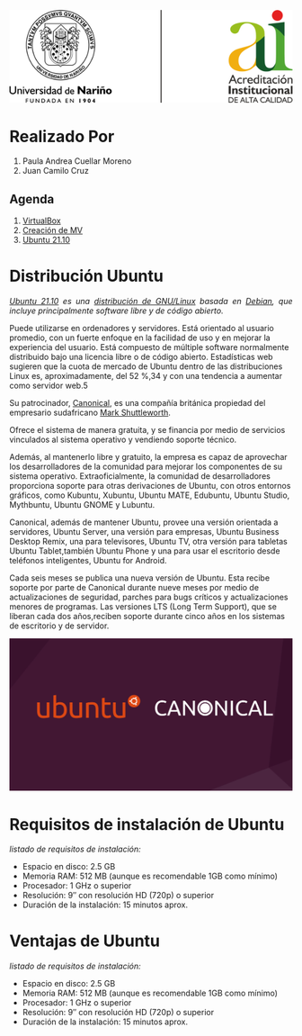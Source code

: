 ![Principal](img/img01.png)
# Realizado Por
1. Paula Andrea Cuellar Moreno
1. Juan Camilo Cruz

## Agenda
1. [VirtualBox][11]
1. [Creación de MV][21]
1. [Ubuntu 21.10][31]

[11]:https://github.com/Paula717/Sistema-Operativo-Ubuntu/tree/main/1-VirtualBox

[21]:https://github.com/Paula717/Sistema-Operativo-Ubuntu/tree/main/2-Creacion%20de%20MV

[31]:https://github.com/Paula717/Sistema-Operativo-Ubuntu/tree/main/3-Ubuntu%2021.10

[1_0]:https://es.wikipedia.org/wiki/Ubuntu

[1_1]:https://es.wikipedia.org/wiki/Distribución_Linux

[1_2]:https://es.wikipedia.org/wiki/Debian_GNU/Linux

[1_3]:https://es.wikipedia.org/wiki/Canonical

[1_4]:https://es.wikipedia.org/wiki/Mark_Shuttleworth


# Distribución Ubuntu
<cite style="display:block; text-align: justify">[Ubuntu 21.10][1_0] es una [distribución de GNU/Linux][1_1] basada en [Debian][1_2], que incluye principalmente software libre y de código abierto.

Puede utilizarse en ordenadores y servidores. Está orientado al usuario promedio, con un fuerte enfoque en la facilidad de uso y en mejorar la experiencia del usuario. Está compuesto de múltiple software normalmente distribuido bajo una licencia libre o de código abierto. Estadísticas web sugieren que la cuota de mercado de Ubuntu dentro de las distribuciones Linux es, aproximadamente, del 52 %,3​4​ y con una tendencia a aumentar como servidor web.5​

Su patrocinador, [Canonical][1_3], es una compañía británica propiedad del empresario sudafricano [Mark Shuttleworth][1_4]. 

Ofrece el sistema de manera gratuita, y se financia por medio de servicios vinculados al sistema operativo​ y vendiendo soporte técnico.

Además, al mantenerlo libre y gratuito, la empresa es capaz de aprovechar los desarrolladores de la comunidad para mejorar los componentes de su sistema operativo. Extraoficialmente, la comunidad de desarrolladores proporciona soporte para otras derivaciones de Ubuntu, con otros entornos gráficos, como Kubuntu, Xubuntu, Ubuntu MATE, Edubuntu, Ubuntu Studio, Mythbuntu, Ubuntu GNOME y Lubuntu.

Canonical, además de mantener Ubuntu, provee una versión orientada a servidores, Ubuntu Server, una versión para empresas, Ubuntu Business Desktop Remix, una para televisores, Ubuntu TV, otra versión para tabletas Ubuntu Tablet,también Ubuntu Phone y una para usar el escritorio desde teléfonos inteligentes, Ubuntu for Android.

Cada seis meses se publica una nueva versión de Ubuntu. Esta recibe soporte por parte de Canonical durante nueve meses por medio de actualizaciones de seguridad, parches para bugs críticos y actualizaciones menores de programas. Las versiones LTS (Long Term Support), que se liberan cada dos años,reciben soporte durante cinco años en los sistemas de escritorio y de servidor.</cite>

![Canonical](img/img02.png)

# Requisitos de instalación de Ubuntu

<cite style="display:block; text-align: justify">listado de requisitos de instalación:

* Espacio en disco: 2.5 GB
* Memoria RAM: 512 MB (aunque es recomendable 1GB como mínimo)
* Procesador: 1 GHz o superior
* Resolución:  9″ con resolución HD (720p) o superior
* Duración de la instalación: 15 minutos aprox.</cite>

# Ventajas de Ubuntu

<cite style="display:block; text-align: justify">listado de requisitos de instalación:

* Espacio en disco: 2.5 GB
* Memoria RAM: 512 MB (aunque es recomendable 1GB como mínimo)
* Procesador: 1 GHz o superior
* Resolución:  9″ con resolución HD (720p) o superior
* Duración de la instalación: 15 minutos aprox.</cite>
